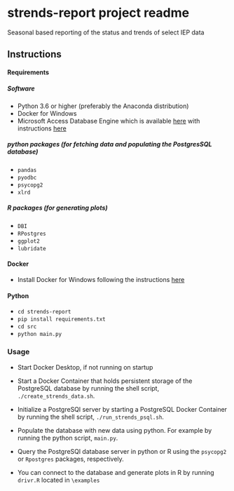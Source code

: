 # strends-report project readme
Seasonal based reporting of the status and trends of select IEP data

## Instructions


#### Requirements

##### Software

* Python 3.6 or higher (preferably the Anaconda distribution)
* Docker for Windows
* Microsoft Access Database Engine which is available [here](https://www.microsoft.com/en-US/download/details.aspx?id=13255) with instructions [here](https://www.microsoft.com/en-US/download/details.aspx?id=13255)

##### python packages (for fetching data and populating the PostgresSQL database)

* `pandas`
* `pyodbc`
* `psycopg2`
* `xlrd`

##### R packages (for generating plots)

* `DBI`
* `RPostgres`
* `ggplot2`
* `lubridate`

#### Docker 

* Install Docker for Windows following the instructions [here](https://docs.docker.com/docker-for-windows/install/)

#### Python

* `cd strends-report`
* `pip install requirements.txt`
* `cd src`
* `python main.py`


### Usage

* Start Docker Desktop, if not running on startup

* Start a Docker Container that holds persistent storage of the PostgreSQL database by running the shell script,  `./create_strends_data.sh`.

* Initialize a PostgreSQl server by starting a PostgreSQL Docker Container by running the shell script,  `./run_strends_psql.sh`.

* Populate the database with new data using python. For example by running the python script, `main.py`.

* Query the PostgreSQl database server in python or R using the `psycopg2` or `Rpostgres` packages, respectively.

* You can connect to the database and generate plots in R by running `drivr.R` located in `\examples`